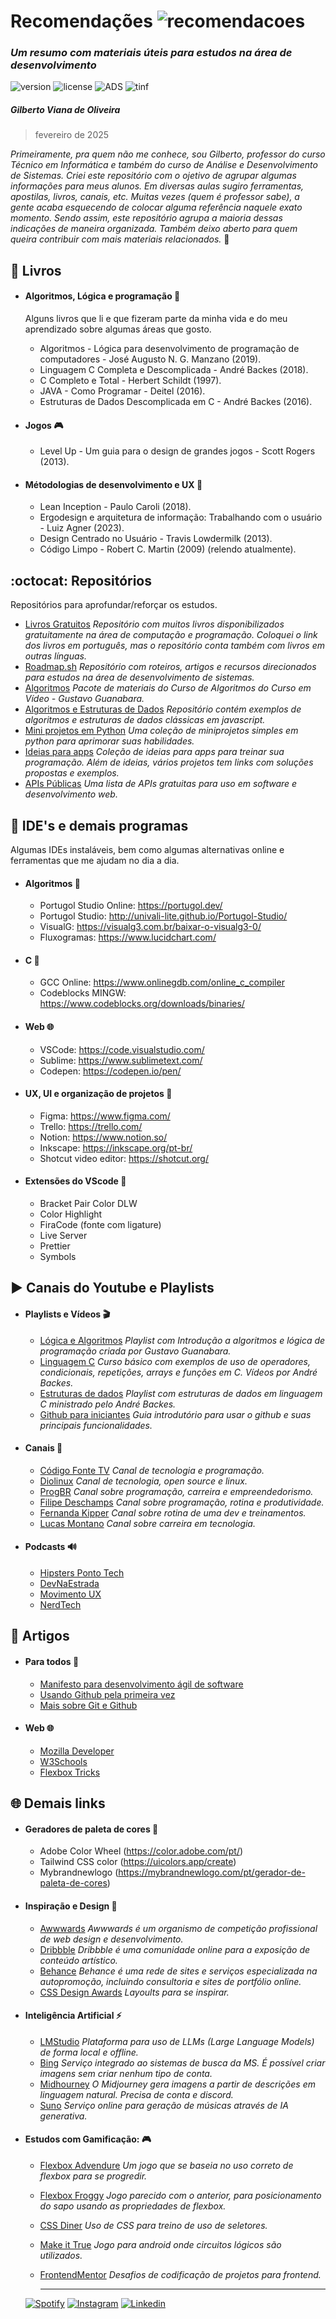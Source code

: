 # Recomendações ![recomendacoes](https://badgen.net/badge/Recomenda%C3%A7%C3%B5es/2025/purple)
### _Um resumo com materiais úteis para estudos na área de desenvolvimento_
 ![version](https://badgen.net/badge/vers%C3%A3o/0.2/yellow) ![license](https://badgen.net/badge/license/MIT/green)   ![ADS](https://badgen.net/badge/icon/ADS?icon=terminal&label) ![tinf](https://badgen.net/badge/icon/TINF?icon=buymeacoffee&label) 
##### Gilberto Viana de Oliveira 
> fevereiro de 2025

_Primeiramente, pra quem não me conhece, sou Gilberto, professor do curso Técnico em Informática e também do curso de Análise e Desenvolvimento de Sistemas._ 
_Criei este repositório com o ojetivo de agrupar algumas informações para meus alunos. Em diversas aulas sugiro ferramentas, apostilas, livros, canais, etc. Muitas vezes (quem é professor sabe), a gente acaba esquecendo de colocar alguma referência naquele exato momento. Sendo assim, este repositório agrupa a maioria dessas indicações de maneira organizada. Também deixo aberto para quem queira contribuir com mais materiais relacionados._ 👊


## :closed_book: Livros 
- #### Algoritmos, Lógica e programação 🚥
  Alguns livros que li e que fizeram parte da minha vida e do meu aprendizado sobre algumas áreas que gosto.
  - Algoritmos - Lógica para desenvolvimento de programação de computadores - José Augusto N. G. Manzano (2019).
  - Linguagem C Completa e Descomplicada - André Backes (2018).
  - C Completo e Total - Herbert Schildt (1997).
  - JAVA - Como Programar - Deitel (2016).
  - Estruturas de Dados Descomplicada em C - André Backes (2016).

- #### Jogos 🎮
  - Level Up - Um guia para o design de grandes jogos - Scott Rogers (2013).
  
- #### Métodologias de desenvolvimento e UX 📌
  - Lean Inception - Paulo Caroli (2018).
  - Ergodesign e arquitetura de informação: Trabalhando com o usuário - Luiz Agner (2023).
  - Design Centrado no Usuário - Travis Lowdermilk (2013).
  - Código Limpo - Robert C. Martin (2009) (relendo atualmente).

## :octocat: Repositórios 
Repositórios para aprofundar/reforçar os estudos.
- [Livros Gratuitos](https://github.com/EbookFoundation/free-programming-books/blob/main/books/free-programming-books-pt_BR.md#c) _Repositório com muitos livros disponibilizados gratuitamente na área de computação e programação. Coloquei o link dos livros em português, mas o repositório conta também com livros em outras línguas._
- [Roadmap.sh](https://github.com/kamranahmedse/developer-roadmap) _Repositório com roteiros, artigos e recursos direcionados para estudos na área de desenvolvimento de sistemas._
- [Algoritmos](https://github.com/cursoemvideo/cursoemvideo-algoritmos) _Pacote de materiais do Curso de Algoritmos do Curso em Vídeo - Gustavo Guanabara._
- [Algoritmos e Estruturas de Dados](https://github.com/trekhleb/javascript-algorithms) _Repositório contém exemplos de algoritmos e estruturas de dados clássicas em javascript._
- [Mini projetos em Python](https://github.com/Python-World/python-mini-projects) _Uma coleção de miniprojetos simples em python para aprimorar suas habilidades._
- [Ideias para apps](https://github.com/florinpop17/app-ideas) _Coleção de ideias para apps para treinar sua programação. Além de ideias, vários projetos tem links com soluções propostas e exemplos._
- [APIs Públicas](https://github.com/public-apis/public-apis) _Uma lista de APIs gratuitas para uso em software e desenvolvimento web._

## :floppy_disk: IDE's e demais programas
Algumas IDEs instaláveis, bem como algumas alternativas online e ferramentas que me ajudam no dia a dia.

- #### Algoritmos 🚥 
   - Portugol Studio Online: https://portugol.dev/   
   - Portugol Studio: http://univali-lite.github.io/Portugol-Studio/
   - VisualG: https://visualg3.com.br/baixar-o-visualg3-0/
   - Fluxogramas: https://www.lucidchart.com/

- #### C 🚀
    - GCC Online:  https://www.onlinegdb.com/online_c_compiler
    - Codeblocks MINGW: https://www.codeblocks.org/downloads/binaries/ 

- #### Web 🌐
    - VSCode: https://code.visualstudio.com/
    - Sublime: https://www.sublimetext.com/
    - Codepen: https://codepen.io/pen/

- #### UX, UI e organização de projetos 📌
    - Figma: https://www.figma.com/ 
    - Trello: https://trello.com/
    - Notion: https://www.notion.so/
    - Inkscape: https://inkscape.org/pt-br/
    - Shotcut video editor: https://shotcut.org/

- #### Extensões do VScode 💠
    - Bracket Pair Color DLW
    - Color Highlight
    - FiraCode (fonte com ligature)
    - Live Server
    - Prettier
    - Symbols
  

## :arrow_forward: Canais do Youtube e Playlists 
- #### Playlists e Vídeos 🎬
   - [Lógica e Algoritmos](https://www.youtube.com/watch?v=8mei6uVttho&list=PLHz_AreHm4dmSj0MHol_aoNYCSGFqvfXV&ab_channel=CursoemV%C3%ADdeo) _Playlist com Introdução a algoritmos e lógica de programação criada por Gustavo Guanabara._
   - [Linguagem C](https://www.youtube.com/watch?v=GiCt0Cwcp-U&list=PL8iN9FQ7_jt4DJbeQqv--jpTy-2gTA3Cp&ab_channel=Programa%C3%A7%C3%A3oDescomplicada) _Curso básico com exemplos de uso de operadores, condicionais, repetições, arrays e funções em C. Vídeos por André Backes._
   - [Estruturas de dados](https://www.youtube.com/watch?v=bryesHll0vY&list=PL8iN9FQ7_jt6H5m4Gm0H89sybzR9yaaka&ab_channel=Programa%C3%A7%C3%A3oDescomplicada) _Playlist com estruturas de dados em linguagem C ministrado pelo André Backes._
   - [Github para iniciantes](https://www.youtube.com/watch?v=xEKo29OWILE&list=PLHz_AreHm4dm7ZULPAmadvNhH6vk9oNZA&ab_channel=CursoemV%C3%ADdeo) _Guia introdutório para usar o github e suas principais funcionalidades._

- #### Canais 🎥
   - [Código Fonte TV](https://www.youtube.com/@codigofontetv) _Canal de tecnologia e programação._
   - [Diolinux](https://www.youtube.com/@Diolinux) _Canal de tecnologia, open source e linux._   
   - [ProgBR](https://www.youtube.com/@Programadorbr) _Canal sobre programação, carreira e empreendedorismo._
   - [Filipe Deschamps](https://www.youtube.com/@FilipeDeschamps) _Canal sobre programação, rotina e produtividade._
   - [Fernanda Kipper](https://www.youtube.com/@kipperdev) _Canal sobre rotina de uma dev e treinamentos._
   - [Lucas Montano](https://www.youtube.com/@LucasMontano) _Canal sobre carreira em tecnologia._

- #### Podcasts 🔊
   - [Hipsters Ponto Tech](https://www.hipsters.tech/)
   - [DevNaEstrada](https://devnaestrada.com.br/) 
   - [Movimento UX](https://movimentoux.com/)
   - [NerdTech](https://jovemnerd.com.br/nerdcast/)
    

## :newspaper: Artigos 
  - #### Para todos 🌇
     - [Manifesto para desenvolvimento ágil de software](https://agilemanifesto.org/iso/ptbr/manifesto.html)
     - [Usando Github pela primeira vez](https://github.com/gvoliveira/introducaogithub)
     - [Mais sobre Git e Github](https://www.alura.com.br/artigos/o-que-e-git-github)

  - #### Web 🌐
     - [Mozilla Developer](https://developer.mozilla.org/pt-BR/)
     - [W3Schools](https://www.w3schools.com/)
     - [Flexbox Tricks](https://css-tricks.com/snippets/css/a-guide-to-flexbox/)

## :globe_with_meridians: Demais links 
  - #### Geradores de paleta de cores 🌈
      - Adobe Color Wheel (https://color.adobe.com/pt/)
      - Tailwind CSS color (https://uicolors.app/create)
      - Mybrandnewlogo (https://mybrandnewlogo.com/pt/gerador-de-paleta-de-cores)

 - #### Inspiração e Design 🌟 
      - [Awwwards](https://www.awwwards.com/) _Awwwards é um organismo de competição profissional de web design e desenvolvimento._
      - [Dribbble](https://dribbble.com/) _Dribbble é uma comunidade online para a exposição de conteúdo artístico._
      - [Behance](https://www.behance.net/) _Behance é uma rede de sites e serviços especializada na autopromoção, incluindo consultoria e sites de portfólio online._
      - [CSS Design Awards](https://www.cssdesignawards.com/) _Layoults para se inspirar._

 - #### Inteligência Artificial ⚡
      - [LMStudio](https://lmstudio.ai/docs) _Plataforma para uso de LLMs (Large Language Models) de forma local e offline._
      - [Bing](https://bing.com/chat) _Serviço integrado ao sistemas de busca da MS. É possível criar imagens sem criar nenhum tipo de conta._
      - [Midhourney](https://www.midjourney.com/) _O Midjourney gera imagens a partir de descrições em linguagem natural. Precisa de conta e discord._
      - [Suno](https://suno.com/create) _Serviço online para geração de músicas através de IA generativa._

 - #### Estudos com Gamificação: 🎮
      - [Flexbox Advendure](https://codingfantasy.com/games/flexboxadventure) _Um jogo que se baseia no uso correto de flexbox para se progredir._
      - [Flexbox Froggy](https://flexboxfroggy.com/) _Jogo parecido com o anterior, para posicionamento do sapo usando as propriedades de flexbox._
      - [CSS Diner](https://flukeout.github.io/) _Uso de CSS para treino de uso de seletores._
      - [Make it True](https://play.google.com/store/apps/details?id=com.ViacheslavRud.Circuit&hl=pt_BR&gl=US) _Jogo para android onde circuitos lógicos são utilizados._
      - [FrontendMentor](https://www.frontendmentor.io/challenges) _Desafios de codificação de projetos para frontend._

        ____________________
   [![Spotify](https://img.shields.io/badge/Spotify-1ED760?&style=for-the-badge&logo=spotify&logoColor=white)](https://open.spotify.com/playlist/4wVPOIw1D3ctRF3PvN0740?si=553c433e0fff4f21)
   [![Instagram](https://img.shields.io/badge/Instagram-E4405F?style=for-the-badge&logo=instagram&logoColor=white)](https://www.instagram.com/gilbertovoliveira/)
   [![Linkedin](https://img.shields.io/badge/LinkedIn-0077B5?style=for-the-badge&logo=linkedin&logoColor=white)](https://www.linkedin.com/in/gilbertovoliveira/)

